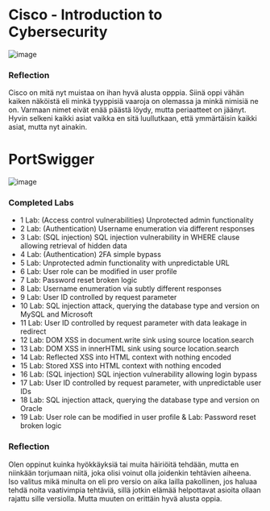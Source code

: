 # Cisco - Introduction to Cybersecurity

![image](https://github.com/user-attachments/assets/31c5743b-49b5-437d-a473-fe814178684f)

### Reflection

Cisco on mitä nyt muistaa on ihan hyvä alusta opppia. Siinä oppi vähän kaiken näköistä eli minkä tyyppisiä vaaroja on olemassa ja minkä nimisiä ne on. Varmaan nimet eivät enää päästä löydy, mutta periaatteet on jäänyt. Hyvin selkeni kaikki asiat vaikka en sitä luullutkaan, että ymmärtäisin kaikki asiat, mutta nyt ainakin. 

# PortSwigger

![image](https://github.com/user-attachments/assets/a4c879d5-15b9-4c10-b049-422e0458c2f3)

### Completed Labs
- 1 Lab: (Access control vulnerabilities) Unprotected admin functionality
- 2 Lab: (Authentication) Username enumeration via different responses
- 3 Lab: (SQL injection) SQL injection vulnerability in WHERE clause allowing retrieval of hidden data
- 4 Lab: (Authentication) 2FA simple bypass
- 5 Lab: Unprotected admin functionality with unpredictable URL
- 6 Lab: User role can be modified in user profile
- 7 Lab: Password reset broken logic
- 8 Lab: Username enumeration via subtly different responses
- 9 Lab: User ID controlled by request parameter
- 10 Lab: SQL injection attack, querying the database type and version on MySQL and Microsoft
- 11 Lab: User ID controlled by request parameter with data leakage in redirect
- 12 Lab: DOM XSS in document.write sink using source location.search
- 13 Lab: DOM XSS in innerHTML sink using source location.search
- 14 Lab: Reflected XSS into HTML context with nothing encoded
- 15 Lab: Stored XSS into HTML context with nothing encoded
- 16 Lab: (SQL injection) SQL injection vulnerability allowing login bypass
- 17 Lab: User ID controlled by request parameter, with unpredictable user IDs
- 18 Lab: SQL injection attack, querying the database type and version on Oracle
- 19 Lab: User role can be modified in user profile & Lab: Password reset broken logic

### Reflection

Olen oppinut kuinka hyökkäyksiä tai muita häiriöitä tehdään, mutta en niinkään torjumaan niitä, joka olisi voinut olla joidenkin tehtävien aiheena. Iso valitus mikä minulta on eli pro versio on aika lailla pakollinen, jos haluaa tehdä noita vaativimpia tehtäviä, sillä jotkin elämää helpottavat asioita ollaan rajattu sille versiolla. Mutta muuten on erittäin hyvä alusta oppia.
